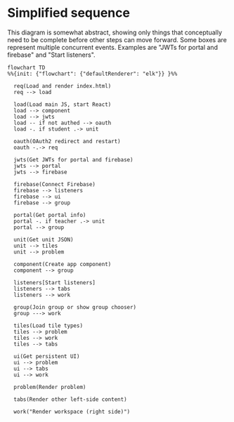 # Simplified sequence

This diagram is somewhat abstract, showing only things that conceptually need to be complete before other steps can move forward.  Some boxes are represent multiple concurrent events. Examples are "JWTs for portal and firebase" and "Start listeners".


```mermaid
flowchart TD
%%{init: {"flowchart": {"defaultRenderer": "elk"}} }%%

  req(Load and render index.html)
  req --> load

  load(Load main JS, start React)
  load --> component
  load --> jwts
  load -- if not authed --> oauth
  load -. if student .-> unit

  oauth(OAuth2 redirect and restart)
  oauth -.-> req

  jwts(Get JWTs for portal and firebase)
  jwts --> portal
  jwts --> firebase

  firebase(Connect Firebase)
  firebase --> listeners
  firebase --> ui
  firebase --> group

  portal(Get portal info)
  portal -. if teacher .-> unit
  portal --> group

  unit(Get unit JSON)
  unit --> tiles
  unit --> problem

  component(Create app component)
  component --> group

  listeners[Start listeners]
  listeners --> tabs
  listeners --> work

  group(Join group or show group chooser)
  group ---> work

  tiles(Load tile types)
  tiles --> problem
  tiles --> work
  tiles --> tabs

  ui(Get persistent UI)
  ui --> problem
  ui --> tabs
  ui --> work

  problem(Render problem)

  tabs(Render other left-side content)

  work("Render workspace (right side)")

```
